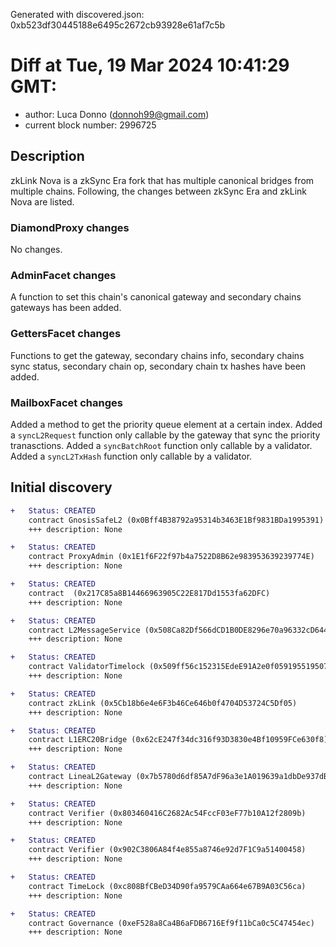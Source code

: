 Generated with discovered.json: 0xb523df30445188e6495c2672cb93928e61af7c5b

# Diff at Tue, 19 Mar 2024 10:41:29 GMT:

- author: Luca Donno (<donnoh99@gmail.com>)
- current block number: 2996725

## Description

zkLink Nova is a zkSync Era fork that has multiple canonical bridges from multiple chains. Following, the changes between zkSync Era and zkLink Nova are listed.

### DiamondProxy changes

No changes.

### AdminFacet changes

A function to set this chain's canonical gateway and secondary chains gateways has been added.

### GettersFacet changes

Functions to get the gateway, secondary chains info, secondary chains sync status, secondary chain op, secondary chain tx hashes have been added.

### MailboxFacet changes

Added a method to get the priority queue element at a certain index.
Added a `syncL2Request` function only callable by the gateway that sync the priority tranasctions.
Added a `syncBatchRoot` function only callable by a validator.
Added a `syncL2TxHash` function only callable by a validator.

## Initial discovery

```diff
+   Status: CREATED
    contract GnosisSafeL2 (0x0Bff4B38792a95314b3463E1Bf9831BDa1995391)
    +++ description: None
```

```diff
+   Status: CREATED
    contract ProxyAdmin (0x1E1f6F22f97b4a7522D8B62e983953639239774E)
    +++ description: None
```

```diff
+   Status: CREATED
    contract  (0x217C85a8B14466963905C22E817Dd1553fa62DFC)
    +++ description: None
```

```diff
+   Status: CREATED
    contract L2MessageService (0x508Ca82Df566dCD1B0DE8296e70a96332cD644ec)
    +++ description: None
```

```diff
+   Status: CREATED
    contract ValidatorTimelock (0x509ff56c152315EdeE91A2e0f059195519507e01)
    +++ description: None
```

```diff
+   Status: CREATED
    contract zkLink (0x5Cb18b6e4e6F3b46Ce646b0f4704D53724C5Df05)
    +++ description: None
```

```diff
+   Status: CREATED
    contract L1ERC20Bridge (0x62cE247f34dc316f93D3830e4Bf10959FCe630f8)
    +++ description: None
```

```diff
+   Status: CREATED
    contract LineaL2Gateway (0x7b5780d6df85A7dF96a3e1A019639a1dbDe937dB)
    +++ description: None
```

```diff
+   Status: CREATED
    contract Verifier (0x803460416C2682Ac54FccF03eF77b10A12f2809b)
    +++ description: None
```

```diff
+   Status: CREATED
    contract Verifier (0x902C3806A84f4e855a8746e92d7F1C9a51400458)
    +++ description: None
```

```diff
+   Status: CREATED
    contract TimeLock (0xc808BfCBeD34D90fa9579CAa664e67B9A03C56ca)
    +++ description: None
```

```diff
+   Status: CREATED
    contract Governance (0xeF528a8Ca4B6aFDB6716Ef9f11bCa0c5C47454ec)
    +++ description: None
```
